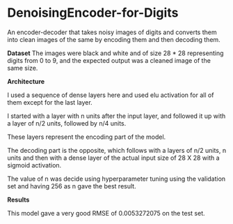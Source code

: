 # DenoisingEncoder-for-Digits
An encoder-decoder that takes noisy images of digits and converts them into clean images of the same by encoding them and then decoding them.

**Dataset**
The images were black and white and of size 28 * 28 representing digits from 0 to 9, and the expected output was a cleaned image of the same size.

**Architecture**

I used a sequence of dense layers here and used elu activation for all  of them except for the last layer. 

I started with a layer with n units after the input layer, and followed it up with a layer of n/2 units, followed by n/4 units. 

These layers represent the encoding part of the model.

The decoding part is the opposite, which follows with a layers of n/2 units, n units and then with a dense layer of the actual input size of 28 X 28 with a sigmoid activation. 

The value of n was decide using hyperparameter tuning using the validation set and having 256 as n gave the best result.

**Results**

This model gave a very good RMSE of 0.0053272075 on the test set.
